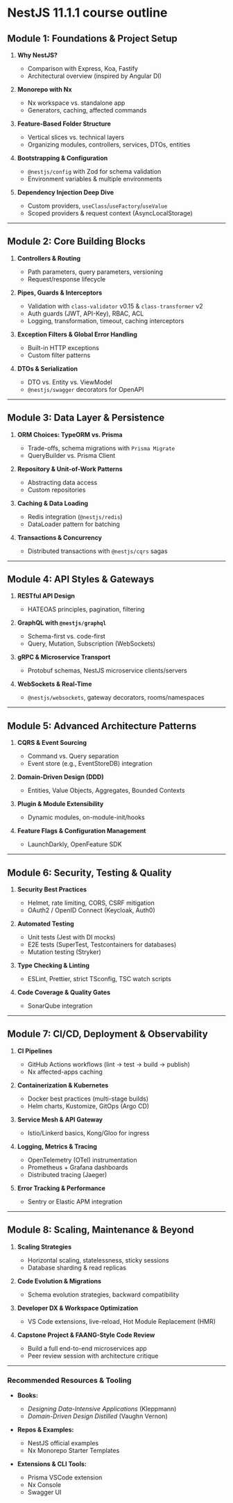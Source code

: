# NestJS 11.1.1 course outline

## Module 1: Foundations & Project Setup

1. **Why NestJS?**

   * Comparison with Express, Koa, Fastify
   * Architectural overview (inspired by Angular DI)
2. **Monorepo with Nx**

   * Nx workspace vs. standalone app
   * Generators, caching, affected commands
3. **Feature-Based Folder Structure**

   * Vertical slices vs. technical layers
   * Organizing modules, controllers, services, DTOs, entities
4. **Bootstrapping & Configuration**

   * `@nestjs/config` with Zod for schema validation
   * Environment variables & multiple environments
5. **Dependency Injection Deep Dive**

   * Custom providers, `useClass`/`useFactory`/`useValue`
   * Scoped providers & request context (AsyncLocalStorage)

---

## Module 2: Core Building Blocks

1. **Controllers & Routing**

   * Path parameters, query parameters, versioning
   * Request/response lifecycle
2. **Pipes, Guards & Interceptors**

   * Validation with `class-validator` v0.15 & `class-transformer` v2
   * Auth guards (JWT, API-Key), RBAC, ACL
   * Logging, transformation, timeout, caching interceptors
3. **Exception Filters & Global Error Handling**

   * Built-in HTTP exceptions
   * Custom filter patterns
4. **DTOs & Serialization**

   * DTO vs. Entity vs. ViewModel
   * `@nestjs/swagger` decorators for OpenAPI

---

## Module 3: Data Layer & Persistence

1. **ORM Choices: TypeORM vs. Prisma**

   * Trade-offs, schema migrations with `Prisma Migrate`
   * QueryBuilder vs. Prisma Client
2. **Repository & Unit-of-Work Patterns**

   * Abstracting data access
   * Custom repositories
3. **Caching & Data Loading**

   * Redis integration (`@nestjs/redis`)
   * DataLoader pattern for batching
4. **Transactions & Concurrency**

   * Distributed transactions with `@nestjs/cqrs` sagas

---

## Module 4: API Styles & Gateways

1. **RESTful API Design**

   * HATEOAS principles, pagination, filtering
2. **GraphQL with `@nestjs/graphql`**

   * Schema-first vs. code-first
   * Query, Mutation, Subscription (WebSockets)
3. **gRPC & Microservice Transport**

   * Protobuf schemas, NestJS microservice clients/servers
4. **WebSockets & Real-Time**

   * `@nestjs/websockets`, gateway decorators, rooms/namespaces

---

## Module 5: Advanced Architecture Patterns

1. **CQRS & Event Sourcing**

   * Command vs. Query separation
   * Event store (e.g., EventStoreDB) integration
2. **Domain-Driven Design (DDD)**

   * Entities, Value Objects, Aggregates, Bounded Contexts
3. **Plugin & Module Extensibility**

   * Dynamic modules, on-module-init/hooks
4. **Feature Flags & Configuration Management**

   * LaunchDarkly, OpenFeature SDK

---

## Module 6: Security, Testing & Quality

1. **Security Best Practices**

   * Helmet, rate limiting, CORS, CSRF mitigation
   * OAuth2 / OpenID Connect (Keycloak, Auth0)
2. **Automated Testing**

   * Unit tests (Jest with DI mocks)
   * E2E tests (SuperTest, Testcontainers for databases)
   * Mutation testing (Stryker)
3. **Type Checking & Linting**

   * ESLint, Prettier, strict TSconfig, TSC watch scripts
4. **Code Coverage & Quality Gates**

   * SonarQube integration

---

## Module 7: CI/CD, Deployment & Observability

1. **CI Pipelines**

   * GitHub Actions workflows (lint → test → build → publish)
   * Nx affected-apps caching
2. **Containerization & Kubernetes**

   * Docker best practices (multi-stage builds)
   * Helm charts, Kustomize, GitOps (Argo CD)
3. **Service Mesh & API Gateway**

   * Istio/Linkerd basics, Kong/Gloo for ingress
4. **Logging, Metrics & Tracing**

   * OpenTelemetry (OTel) instrumentation
   * Prometheus + Grafana dashboards
   * Distributed tracing (Jaeger)
5. **Error Tracking & Performance**

   * Sentry or Elastic APM integration

---

## Module 8: Scaling, Maintenance & Beyond

1. **Scaling Strategies**

   * Horizontal scaling, statelessness, sticky sessions
   * Database sharding & read replicas
2. **Code Evolution & Migrations**

   * Schema evolution strategies, backward compatibility
3. **Developer DX & Workspace Optimization**

   * VS Code extensions, live-reload, Hot Module Replacement (HMR)
4. **Capstone Project & FAANG-Style Code Review**

   * Build a full end-to-end microservices app
   * Peer review session with architecture critique

---

### Recommended Resources & Tooling

* **Books:**

  * *Designing Data-Intensive Applications* (Kleppmann)
  * *Domain-Driven Design Distilled* (Vaughn Vernon)
* **Repos & Examples:**

  * NestJS official examples
  * Nx Monorepo Starter Templates
* **Extensions & CLI Tools:**

  * Prisma VSCode extension
  * Nx Console
  * Swagger UI

